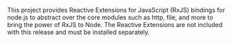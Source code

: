 This project provides Reactive Extensions for JavaScript (RxJS) bindings for node.js to abstract over the core modules such as http, file, and more to bring the power of RxJS to Node.  The Reactive Extensions are not included with this release and must be installed separately.